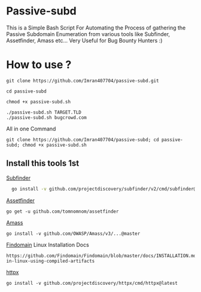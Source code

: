 
# Passive-subd

This is a Simple Bash Script For Automating the Process of gathering the Passive Subdomain Enumeration from various tools like Subfinder, Assetfinder, Amass etc... Very Useful for Bug Bounty Hunters :)

# How to use ?
```
git clone https://github.com/Imran407704/passive-subd.git
```
```
cd passive-subd
```
```
chmod +x passive-subd.sh 
```
```
./passive-subd.sh TARGET.TLD
./passive-subd.sh bugcrowd.com 
```
All in one Command 
```
git clone https://github.com/Imran407704/passive-subd; cd passive-subd; chmod +x passive-subd.sh
```
## Install this tools 1st

[Subfinder](https://github.com/projectdiscovery/subfinder)

```bash
  go install -v github.com/projectdiscovery/subfinder/v2/cmd/subfinder@latest
```
[Assetfinder](https://github.com/tomnomnom/assetfinder)
```
go get -u github.com/tomnomnom/assetfinder
```
[Amass](https://github.com/OWASP/Amass)
```
go install -v github.com/OWASP/Amass/v3/...@master
```

[Findomain](https://github.com/Findomain/Findomain)
Linux Installation Docs
```
https://github.com/Findomain/Findomain/blob/master/docs/INSTALLATION.md#installation-in-linux-using-compiled-artifacts
```

[httpx](https://github.com/projectdiscovery/httpx)
```
go install -v github.com/projectdiscovery/httpx/cmd/httpx@latest
```
